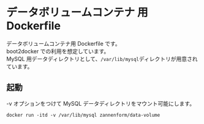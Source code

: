 # データボリュームコンテナ 用 Dockerfile

データボリュームコンテナ用 Dockerfile です。  
boot2docker での利用を想定しています。  
MySQL 用データディレクトリとして、`/var/lib/mysql`ディレクトリが用意されています。

## 起動

-v オプションをつけて MySQL データディレクトリをマウント可能にします。

    docker run -itd -v /var/lib/mysql zannenform/data-volume
